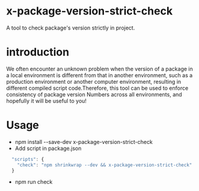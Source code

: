 # x-package-version-strict-check
A tool to check package's version strictly in project.

# introduction

We often encounter an unknown problem when the version of a package in a local environment is different from that in another environment, such as a production environment or another computer environment, resulting in different compiled script code.Therefore, this tool can be used to enforce consistency of package version Numbers across all environments, and hopefully it will be useful to you!

# Usage

- npm install --save-dev x-package-version-strict-check
- Add script in package.json

```javascript
  "scripts": {
    "check": "npm shrinkwrap --dev && x-package-version-strict-check"
  }
```

- npm run check

